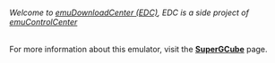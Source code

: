 ###### Welcome to [emuDownloadCenter (EDC)](https://github.com/PhoenixInteractiveNL/emuDownloadCenter/wiki/), EDC is a side project of [emuControlCenter](https://github.com/PhoenixInteractiveNL/emuControlCenter/wiki/)

For more information about this emulator, visit the [**SuperGCube**](https://github.com/PhoenixInteractiveNL/emuDownloadCenter/wiki/Emulator-supergcube#menu) page.

